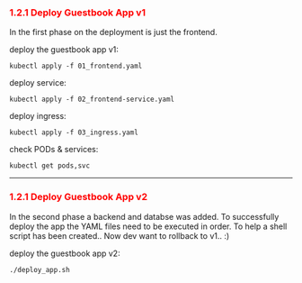 ### <font color='red'> 1.2.1 Deploy Guestbook App v1</font>
In the first phase on the deployment is just the frontend.

deploy the guestbook app v1:
```
kubectl apply -f 01_frontend.yaml
```
deploy service:
```
kubectl apply -f 02_frontend-service.yaml
```
deploy ingress:
```
kubectl apply -f 03_ingress.yaml
```
check PODs & services:
```
kubectl get pods,svc
```

--- 


### <font color='red'> 1.2.1 Deploy Guestbook App v2</font>
In the second phase a backend and databse was added. To successfully deploy the app the YAML files need to be 
executed in order.  To help a shell script has been created..  Now dev want to rollback to v1..  :)

deploy the guestbook app v2:
```
./deploy_app.sh
```